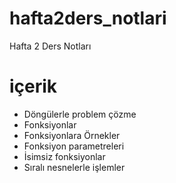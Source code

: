 # hafta2ders_notlari
Hafta 2 Ders Notları

# içerik
* Döngülerle problem çözme
* Fonksiyonlar
* Fonksiyonlara Örnekler
* Fonksiyon parametreleri
* İsimsiz fonksiyonlar
* Sıralı nesnelerle işlemler
